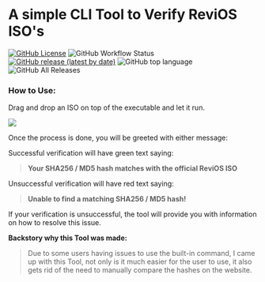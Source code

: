 
# A simple CLI Tool to Verify ReviOS ISO's
[![GitHub License](https://img.shields.io/static/v1?label=LICENSE&message=CC%20BY-NC-ND&color=188af5&style=for-the-badge&logo=creativecommons&logoColor=fff)](http://creativecommons.org/licenses/by-nc-nd/4.0/)
![GitHub Workflow Status](https://img.shields.io/github/actions/workflow/status/StasiumDev/ReviOS-Verifier/main.yml?logo=github&style=for-the-badge)
[![GitHub release (latest by date)](https://img.shields.io/github/v/release/StasiumDev/ReviOS-Verifier?style=for-the-badge&logo=rust&label=Version)](https://github.com/StasiumDev/ReviOS-Verifier/releases)
![GitHub top language](https://img.shields.io/github/languages/top/StasiumDev/ReviOS-Verifier?style=for-the-badge&logo=rust)
![GitHub All Releases](https://img.shields.io/github/downloads/StasiumDev/ReviOS-Verifier/total?style=for-the-badge&logo=gnu)
 
### How to Use:

Drag and drop an ISO on top of the executable and let it run.

<img src="https://cdn.discordapp.com/attachments/1064525050465763378/1065352767805329489/revi_verifier_demo.gif">

Once the process is done, you will be greeted with either message:
 
Successful verification will have green text saying:
>**Your SHA256 / MD5 hash matches with the official ReviOS ISO**

Unsuccessful verification will have red text saying:

>**Unable to find a matching SHA256 / MD5 hash!**

If your verification is unsuccessful, the tool will provide you with information on how to resolve this issue.


**Backstory why this Tool was made:**
>Due to some users having issues to use the built-in command, I came up with this Tool, not only is it much easier for the user to use, it also gets rid of the need to manually compare the hashes on the website.